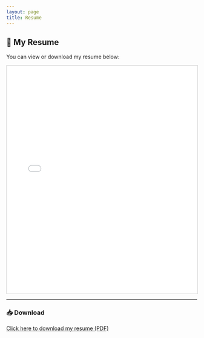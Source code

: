 ```yaml
---
layout: page
title: Resume
---
```


## 📄 My Resume

You can view or download my resume below:

<iframe src="/assets/Resume_SligerMeredith.pdf" width="100%" height="600px" style="border: 1px solid #ccc;">
  This browser does not support embedded PDFs. You can <a href="/assets/Resume_SligerMeredith.pdf">download the resume here</a> instead.
</iframe>

---

### 📥 Download

[Click here to download my resume (PDF)](/assets/Resume_SligerMeredith.pdf)
